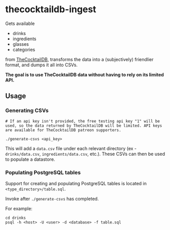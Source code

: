 # thecocktaildb-ingest

Gets available
* drinks
* ingredients
* glasses
* categories

from [TheCocktailDB](https://thecocktaildb.com/), transforms the data into a (subjectively) friendlier format, and dumps it all into CSVs.

**The goal is to use TheCocktailDB data without having to rely on its limited API.**

## Usage

### Generating CSVs
```
# If an api key isn't provided, the free testing api key "1" will be used, so the data returned by TheCocktailDB will be limited. API keys are available for TheCocktailDB patreon supporters.

./generate-csvs <api_key>
```

This will add a `data.csv` file under each relevant directory (ex - `drinks/data.csv`, `ingredients/data.csv`, etc.). These CSVs can then be used to populate a datastore.

### Populating PostgreSQL tables
Support for creating and populating PostgreSQL tables is located in `<type_directory>/table.sql`.

Invoke after `./generate-csvs` has completed.

For example:

```
cd drinks
psql -h <host> -U <user> -d <database> -f table.sql
```
